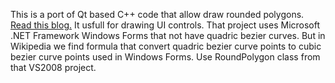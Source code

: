 This is a port of Qt based C++ code that allow draw rounded polygons.
[Read this blog.](https://www.toptal.com/c-plus-plus/rounded-corners-bezier-curves-qpainter)
It usfull for drawing UI controls.
That project uses Microsoft .NET Framework Windows Forms that not have quadric bezier curves.
But in Wikipedia we find formula that convert quadric bezier curve points to
cubic bezier curve points used in Windows Forms.
Use RoundPolygon class from that VS2008 project.